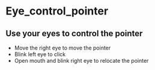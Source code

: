 # Eye_control_pointer
Use your eyes to control the pointer
--
- Move the right eye to move the pointer 
- Blink left eye to click 
- Open mouth and blink right eye to relocate the pointer 
